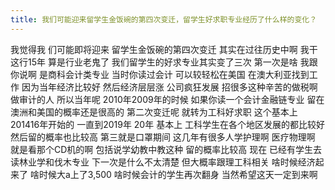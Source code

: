 ```yaml
---
title: 我们可能迎来留学生金饭碗的第四次变迁，留学生好求职专业经历了什么样的变化？
---
```

我觉得我
们可能即将迎来
留学生金饭碗的第四次变迁
其实在过往历史中啊
我干这行15年
算是行业老鬼了
我们留学生的好求专业其实变了三次
第一次是啥
我跟你说啊
是商科会计类专业
当时你读过会计
可以较轻松在美国
在澳大利亚找到工作
因为当年经济比较好
然后经济层层涨
公司疯狂发展
招很多这种辛苦的做税啊做审计的人
所以当年呢
2010年2009年的时候
如果你读一个会计金融链专业
留在澳洲和美国的概率还是很高的
第二次变迁呢
就转为工科好求职
这个基本上201416年开始的
一直到2019年 20年
基本上
工科学生在各个地区发展的都比较好
然后留的概率也比较高
第三就是口罩期间
这几年有很多人学护理啊
医疗物理啊
就是看那个CD机的啊
包括说学幼教中教这种
留的概率比较高
现在
已经有学生去读林业学和伐木专业
下一次是什么不太清楚
但大概率跟理工科相关
啥时候经济起来了
啥时候大a上了3,500
啥时候会计的学生再次翻身
当然希望这天一定到来啊
